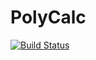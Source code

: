 # PolyCalc

[![Build Status](https://github.com/harri37/PolyCalc.jl/actions/workflows/CI.yml/badge.svg?branch=main)](https://github.com/harri37/PolyCalc.jl/actions/workflows/CI.yml?query=branch%3Amain)
